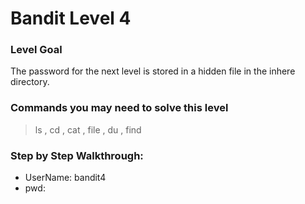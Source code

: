 # Bandit Level 4

### Level Goal
The password for the next level is stored in a hidden file in the inhere directory.

### Commands you may need to solve this level
> ls , cd , cat , file , du , find

### Step by Step Walkthrough:



* UserName: bandit4
* pwd: 